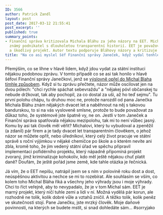 ```yaml
---
ID: 3566
author: Patrick Zandl
layout: post
post_date: 2017-03-12 21:55:41
post_excerpt: ''
published: true
summary_points:
- Finanční správa kritizovala Michala Bláhu za jeho názory na EET. Michal Bláha je
  známý podnikatel s dlouholetou transparentní historií. EET je považováno za neefektivní
  a škodlivý projekt. Autor textu podporuje Bláhovy názory a kritizuje Janečka.
title: "Na co asi myslel šéf Finanční správy Janeček, když vydal tenhle blábol…"
---
```


<p>Přemýším, co se líhne v hlavě lidem, když jdou vydat za státní instituci nějakou podobnou zprávu. V tomto případě co se asi tak honilo v hlavě šéfovi Finanční správy Janečkovi, jenž se <a href="http://www.financnisprava.cz/cs/financni-sprava/pro-media/nepresnosti-v-mediich/2017/reakce-fs-eet-funguje-presto-jsme-fackovaci-panak-7944">výslovně opřel do Michal Blaha tímhle způsobem</a>. Když si tu zprávu přečtete, názor může oscilovat jen na dvou pólech: "chci rychle spáchat sebevraždu" a "nějakej póvl občanskej tu nebude držkovat, tak aby pochopil, za co dostal za uši, až ho teď sejmu". Tu první polohu chápu, tu druhou moc ne, protože narozdíl od pana Janečka Michala Bláhu znám nějakých dvacet let a naběhnout na něj s takovou bandurskou, to si na vás vysloveně smlsne, protože to bude považovat za důkaz toho, že systémově jste špatně vy, ne on. Jestli v tom Janeček a Finanční správa spatřovala nějakou mezipolohu, tak mi to není vůbec jasný. Komu by asi tak člověk měl věřit? Michalovi, který tu vybudoval a zpeněžil (a zdanil) pár firem a je tady dvacet let transparentním člověkem, o jehož názor se můžete opřít, nebo úředníkovi, který celý život pracuje ve státní správě s roční výjimkou v nějaké chemičce po škole a o kterém nevíte ani zbla, kromě toho, že jím vedený státní úřad ve spěchu připravil implementaci pofidérního projektu, který nápadně připomíná projekt zvoraný, jímž kriminalizuje kohokoliv, kdo měl ještě nějakou chuť platit daně? Doufám, že ještě pořád jsme země, kde tahle otázka je řečnická.</p>

<p>Já vím, že o EET nepíšu, natrápil jsem se s ním v polovině roku dost a dost, neúspěšnou aktivitou a nechce se mi to rozebírat. Ale souhlasím se vším, co kolem toho Michal Bláha říká a všechny jeho výhrady jsou i moje výhrady. Chci to říct veřejně, aby to nevypadalo, že je v tom Michal sám. EET je marný projekt, který ničí tuhle zemi a lidi v ní. Možná vydělá pár korun, ale rozhodně ne tolik, kolik dobré vůle a vztahů zničil. A těžko tolik, kolik peněz ve skutečnosti stojí. Pane Janečku, jste mrzký člověk. Moje daňové povinnosti, na kterých se budete mstít, si snad dohledáte sám... #sorryjako</p>
